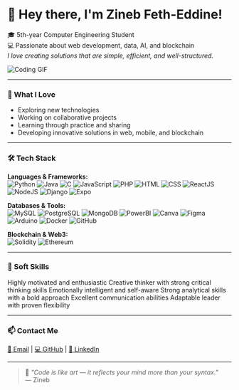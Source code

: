 # 👋 Hey there, I'm Zineb Feth-Eddine!

🎓 5th-year Computer Engineering Student  
💻 Passionate about web development, data, AI, and blockchain  
*I love creating solutions that are simple, efficient, and well-structured.*

![Coding GIF](https://media.giphy.com/media/26tn33aiTi1jkl6H6/giphy.gif)

---

### 🌱 What I Love
- Exploring new technologies  
- Working on collaborative projects  
- Learning through practice and sharing  
- Developing innovative solutions in web, mobile, and blockchain  

---

### 🛠 Tech Stack

**Languages & Frameworks:**  
![Python](https://img.shields.io/badge/Python-3776AB?style=for-the-badge&logo=python&logoColor=white)
![Java](https://img.shields.io/badge/Java-007396?style=for-the-badge&logo=java&logoColor=white)
![C](https://img.shields.io/badge/C-555555?style=for-the-badge&logo=c&logoColor=white)
![JavaScript](https://img.shields.io/badge/JS-F7DF1E?style=for-the-badge&logo=javascript&logoColor=black)
![PHP](https://img.shields.io/badge/PHP-777BB4?style=for-the-badge&logo=php&logoColor=white)
![HTML](https://img.shields.io/badge/HTML-E34F26?style=for-the-badge&logo=html5&logoColor=white)
![CSS](https://img.shields.io/badge/CSS-1572B6?style=for-the-badge&logo=css3&logoColor=white)
![ReactJS](https://img.shields.io/badge/React-61DAFB?style=for-the-badge&logo=react&logoColor=black)
![NodeJS](https://img.shields.io/badge/Node.js-339933?style=for-the-badge&logo=nodedotjs&logoColor=white)
![Django](https://img.shields.io/badge/Django-092E20?style=for-the-badge&logo=django&logoColor=white)
![Expo](https://img.shields.io/badge/Expo-000020?style=for-the-badge&logo=expo&logoColor=white)

**Databases & Tools:**  
![MySQL](https://img.shields.io/badge/MySQL-4479A1?style=for-the-badge&logo=mysql&logoColor=white)
![PostgreSQL](https://img.shields.io/badge/PostgreSQL-336791?style=for-the-badge&logo=postgresql&logoColor=white)
![MongoDB](https://img.shields.io/badge/MongoDB-47A248?style=for-the-badge&logo=mongodb&logoColor=white)
![PowerBI](https://img.shields.io/badge/Power%20BI-F2C80F?style=for-the-badge&logo=microsoftpowerbi&logoColor=black)
![Canva](https://img.shields.io/badge/Canva-00C4CC?style=for-the-badge&logo=canva&logoColor=white)
![Figma](https://img.shields.io/badge/Figma-F24E1E?style=for-the-badge&logo=figma&logoColor=white)
![Arduino](https://img.shields.io/badge/Arduino-00979D?style=for-the-badge&logo=arduino&logoColor=white)
![Docker](https://img.shields.io/badge/Docker-2496ED?style=for-the-badge&logo=docker&logoColor=white)
![GitHub](https://img.shields.io/badge/GitHub-181717?style=for-the-badge&logo=github&logoColor=white)

**Blockchain & Web3:**  
![Solidity](https://img.shields.io/badge/Solidity-363636?style=for-the-badge&logo=solidity&logoColor=white)
![Ethereum](https://img.shields.io/badge/Ethereum-627EEA?style=for-the-badge&logo=ethereum&logoColor=white)


---

### 🧠 Soft Skills
Highly motivated and enthusiastic
Creative thinker with strong critical thinking skills
Emotionally intelligent and self-aware
Strong analytical skills with a bold approach
Excellent communication abilities
Adaptable leader with proven flexibility

---

### 📫 Contact Me
[📧 Email](mailto:zineb.fetheddine.15@gmail.com) | [💻 GitHub](https://github.com/zinebfthdn) | [🔗 LinkedIn](https://www.linkedin.com/in/zineb-feth-eddine-36891b237/)

---

> 🌸 *"Code is like art — it reflects your mind more than your syntax."*  
> — Zineb

